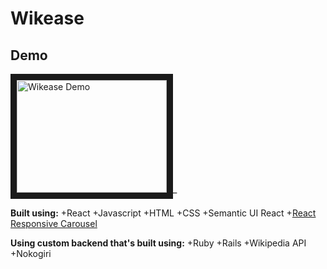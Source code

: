 # Wikease

## Demo
<a href="http://www.youtube.com/watch?feature=player_embedded&v=cFUeiDuDIRg
" target="_blank"><img src="http://img.youtube.com/vi/cFUeiDuDIRg/0.jpg"
alt="Wikease Demo" width="240" height="180" border="10" /></a>_

**Built using:**
+React
+Javascript
+HTML
+CSS
+Semantic UI React
+[React Responsive Carousel](http://react-responsive-carousel.js.org/)

**Using custom backend that's built using:**
+Ruby
+Rails
+Wikipedia API
+Nokogiri
